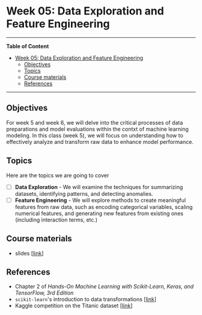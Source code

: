 # Week 05: Data Exploration and Feature Engineering
---

**Table of Content**
- [Week 05: Data Exploration and Feature Engineering](#week-05-data-exploration-and-feature-engineering)
  - [Objectives](#objectives)
  - [Topics](#topics)
  - [Course materials](#course-materials)
  - [References](#references)

---
## Objectives
For week 5 and week 6, we will delve into the critical processes of data preparations and model evaluations within the contxt of machine learning modeling. In this class (week 5), we will focus on understanding how to effectively analyze and transform raw data to enhance model performance.

## Topics
Here are the topics we are going to cover
* [ ] **Data Exploration** - We will examine the techniques for summarizing datasets, identifying patterns, and detecting anomalies.
* [ ] **Feature Engineering** - We will explore methods to create meaningful features from raw data, such as encoding categorical variables, scaling numerical features, and generating new features from existing ones (including interaction terms, etc.)

## Course materials
* slides [[link](TBD)]

## References
* Chapter 2 of *Hands-On Machine Learning with Scikit-Learn, Keras, and TensorFlow, 3rd Edition*
* `scikit-learn`'s introduction to data transformations [[link](https://scikit-learn.org/stable/data_transforms.html)]
* Kaggle competition on the Titanic dataset [[link](https://www.kaggle.com/competitions/titanic)]